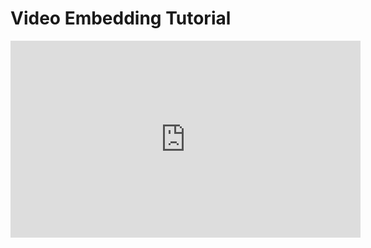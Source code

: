 <html>
<head> <h1> Video Embedding Tutorial </h1> </head>
<body>

<iframe width="560" height="315" src="https://www.youtube.com/embed/li1kO3hg4iE?si=gi6KuSOUBTQCKbq1" title="YouTube video player" frameborder="0" allow="accelerometer; autoplay; clipboard-write; encrypted-media; gyroscope; picture-in-picture; web-share" referrerpolicy="strict-origin-when-cross-origin" allowfullscreen></iframe>
</body>
</html>
